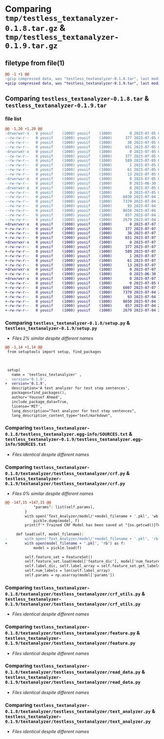 # Comparing `tmp/testless_textanalyzer-0.1.8.tar.gz` & `tmp/testless_textanalyzer-0.1.9.tar.gz`

## filetype from file(1)

```diff
@@ -1 +1 @@
-gzip compressed data, was "testless_textanalyzer-0.1.8.tar", last modified: Wed Jul  5 00:00:35 2023, max compression
+gzip compressed data, was "testless_textanalyzer-0.1.9.tar", last modified: Fri Jul  7 17:34:07 2023, max compression
```

## Comparing `testless_textanalyzer-0.1.8.tar` & `testless_textanalyzer-0.1.9.tar`

### file list

```diff
@@ -1,20 +1,20 @@
-drwxrwxr-x   0 yousif    (1000) yousif    (1000)        0 2023-07-05 00:00:35.815637 testless_textanalyzer-0.1.8/
--rw-rw-r--   0 yousif    (1000) yousif    (1000)      377 2023-07-05 00:00:35.815637 testless_textanalyzer-0.1.8/PKG-INFO
--rw-rw-r--   0 yousif    (1000) yousif    (1000)       38 2023-07-05 00:00:35.815637 testless_textanalyzer-0.1.8/setup.cfg
--rw-rw-r--   0 yousif    (1000) yousif    (1000)      651 2023-07-05 00:00:28.000000 testless_textanalyzer-0.1.8/setup.py
-drwxrwxr-x   0 yousif    (1000) yousif    (1000)        0 2023-07-05 00:00:35.815637 testless_textanalyzer-0.1.8/testless_textanalyzer.egg-info/
--rw-rw-r--   0 yousif    (1000) yousif    (1000)      377 2023-07-05 00:00:35.000000 testless_textanalyzer-0.1.8/testless_textanalyzer.egg-info/PKG-INFO
--rw-rw-r--   0 yousif    (1000) yousif    (1000)      589 2023-07-05 00:00:35.000000 testless_textanalyzer-0.1.8/testless_textanalyzer.egg-info/SOURCES.txt
--rw-rw-r--   0 yousif    (1000) yousif    (1000)        1 2023-07-05 00:00:35.000000 testless_textanalyzer-0.1.8/testless_textanalyzer.egg-info/dependency_links.txt
--rw-rw-r--   0 yousif    (1000) yousif    (1000)       61 2023-07-05 00:00:35.000000 testless_textanalyzer-0.1.8/testless_textanalyzer.egg-info/requires.txt
--rw-rw-r--   0 yousif    (1000) yousif    (1000)       13 2023-07-05 00:00:35.000000 testless_textanalyzer-0.1.8/testless_textanalyzer.egg-info/top_level.txt
-drwxrwxr-x   0 yousif    (1000) yousif    (1000)        0 2023-07-05 00:00:35.815637 testless_textanalyzer-0.1.8/textanalyzer/
--rw-rw-r--   0 yousif    (1000) yousif    (1000)        0 2023-06-30 12:43:17.000000 testless_textanalyzer-0.1.8/textanalyzer/__init__.py
-drwxrwxr-x   0 yousif    (1000) yousif    (1000)        0 2023-07-05 00:00:35.815637 testless_textanalyzer-0.1.8/textanalyzer/testless_textanalyzer/
--rw-rw-r--   0 yousif    (1000) yousif    (1000)        0 2023-07-05 00:00:22.000000 testless_textanalyzer-0.1.8/textanalyzer/testless_textanalyzer/__init__.py
--rw-rw-r--   0 yousif    (1000) yousif    (1000)     6030 2023-07-04 23:53:51.000000 testless_textanalyzer-0.1.8/textanalyzer/testless_textanalyzer/crf.py
--rw-rw-r--   0 yousif    (1000) yousif    (1000)     7379 2023-07-04 23:49:28.000000 testless_textanalyzer-0.1.8/textanalyzer/testless_textanalyzer/crf_utils.py
--rw-rw-r--   0 yousif    (1000) yousif    (1000)       93 2023-07-04 17:44:09.000000 testless_textanalyzer-0.1.8/textanalyzer/testless_textanalyzer/exceptions.py
--rw-rw-r--   0 yousif    (1000) yousif    (1000)     8650 2023-07-04 19:03:02.000000 testless_textanalyzer-0.1.8/textanalyzer/testless_textanalyzer/feature.py
--rw-rw-r--   0 yousif    (1000) yousif    (1000)      857 2023-07-04 23:53:44.000000 testless_textanalyzer-0.1.8/textanalyzer/testless_textanalyzer/read_data.py
--rw-rw-r--   0 yousif    (1000) yousif    (1000)     2679 2023-07-04 23:48:29.000000 testless_textanalyzer-0.1.8/textanalyzer/testless_textanalyzer/text_analyzer.py
+drwxrwxr-x   0 yousif    (1000) yousif    (1000)        0 2023-07-07 17:34:07.114349 testless_textanalyzer-0.1.9/
+-rw-rw-r--   0 yousif    (1000) yousif    (1000)      377 2023-07-07 17:34:07.114349 testless_textanalyzer-0.1.9/PKG-INFO
+-rw-rw-r--   0 yousif    (1000) yousif    (1000)       38 2023-07-07 17:34:07.114349 testless_textanalyzer-0.1.9/setup.cfg
+-rw-rw-r--   0 yousif    (1000) yousif    (1000)      651 2023-07-07 17:32:20.000000 testless_textanalyzer-0.1.9/setup.py
+drwxrwxr-x   0 yousif    (1000) yousif    (1000)        0 2023-07-07 17:34:07.106350 testless_textanalyzer-0.1.9/testless_textanalyzer.egg-info/
+-rw-rw-r--   0 yousif    (1000) yousif    (1000)      377 2023-07-07 17:34:06.000000 testless_textanalyzer-0.1.9/testless_textanalyzer.egg-info/PKG-INFO
+-rw-rw-r--   0 yousif    (1000) yousif    (1000)      589 2023-07-07 17:34:06.000000 testless_textanalyzer-0.1.9/testless_textanalyzer.egg-info/SOURCES.txt
+-rw-rw-r--   0 yousif    (1000) yousif    (1000)        1 2023-07-07 17:34:06.000000 testless_textanalyzer-0.1.9/testless_textanalyzer.egg-info/dependency_links.txt
+-rw-rw-r--   0 yousif    (1000) yousif    (1000)       61 2023-07-07 17:34:06.000000 testless_textanalyzer-0.1.9/testless_textanalyzer.egg-info/requires.txt
+-rw-rw-r--   0 yousif    (1000) yousif    (1000)       13 2023-07-07 17:34:06.000000 testless_textanalyzer-0.1.9/testless_textanalyzer.egg-info/top_level.txt
+drwxrwxr-x   0 yousif    (1000) yousif    (1000)        0 2023-07-07 17:34:07.106350 testless_textanalyzer-0.1.9/textanalyzer/
+-rw-rw-r--   0 yousif    (1000) yousif    (1000)        0 2023-06-30 12:43:17.000000 testless_textanalyzer-0.1.9/textanalyzer/__init__.py
+drwxrwxr-x   0 yousif    (1000) yousif    (1000)        0 2023-07-07 17:34:07.110349 testless_textanalyzer-0.1.9/textanalyzer/testless_textanalyzer/
+-rw-rw-r--   0 yousif    (1000) yousif    (1000)        0 2023-07-05 00:00:22.000000 testless_textanalyzer-0.1.9/textanalyzer/testless_textanalyzer/__init__.py
+-rw-rw-r--   0 yousif    (1000) yousif    (1000)     6007 2023-07-07 17:31:52.000000 testless_textanalyzer-0.1.9/textanalyzer/testless_textanalyzer/crf.py
+-rw-rw-r--   0 yousif    (1000) yousif    (1000)     7379 2023-07-04 23:49:28.000000 testless_textanalyzer-0.1.9/textanalyzer/testless_textanalyzer/crf_utils.py
+-rw-rw-r--   0 yousif    (1000) yousif    (1000)       93 2023-07-04 17:44:09.000000 testless_textanalyzer-0.1.9/textanalyzer/testless_textanalyzer/exceptions.py
+-rw-rw-r--   0 yousif    (1000) yousif    (1000)     8650 2023-07-04 19:03:02.000000 testless_textanalyzer-0.1.9/textanalyzer/testless_textanalyzer/feature.py
+-rw-rw-r--   0 yousif    (1000) yousif    (1000)      857 2023-07-04 23:53:44.000000 testless_textanalyzer-0.1.9/textanalyzer/testless_textanalyzer/read_data.py
+-rw-rw-r--   0 yousif    (1000) yousif    (1000)     2679 2023-07-04 23:48:29.000000 testless_textanalyzer-0.1.9/textanalyzer/testless_textanalyzer/text_analyzer.py
```

### Comparing `testless_textanalyzer-0.1.8/setup.py` & `testless_textanalyzer-0.1.9/setup.py`

 * *Files 2% similar despite different names*

```diff
@@ -1,14 +1,14 @@
 from setuptools import setup, find_packages
 
 
 
 setup(
   name = 'testless_textanalyzer' ,
-  version='0.1.8',
+  version='0.1.9',
   description='A text analyzer for test step sentences',
   packages=find_packages(),
   author='Youssef Ahmed',
   include_package_data=True,
   license='MIT',
   long_description="Text analyzer for test step sentences",
   long_description_content_type="text/markdown",
```

### Comparing `testless_textanalyzer-0.1.8/testless_textanalyzer.egg-info/SOURCES.txt` & `testless_textanalyzer-0.1.9/testless_textanalyzer.egg-info/SOURCES.txt`

 * *Files identical despite different names*

### Comparing `testless_textanalyzer-0.1.8/textanalyzer/testless_textanalyzer/crf.py` & `testless_textanalyzer-0.1.9/textanalyzer/testless_textanalyzer/crf.py`

 * *Files 0% similar despite different names*

```diff
@@ -147,15 +147,15 @@
             "params": list(self.params),
         }
         with open('Text_Analyzer/model/'+model_filename + '.pkl', 'wb') as f:
             pickle.dump(model, f)
         print(f'* Trained CRF Model has been saved at "{os.getcwd()}Text_Analyzer/model/{model_filename}"')
 
     def load(self, model_filename):
-        with open('Text_Analyzer/model/'+model_filename + '.pkl', 'rb') as f:
+        with open(model_filename + '.pkl', 'rb') as f:
             model = pickle.load(f)
 
         self.feature_set = FeatureSet()
         self.feature_set.load(model['feature_dic'], model['num_features'], model['labels'])
         self.label_dic, self.label_array = self.feature_set.get_labels()
         self.num_labels = len(self.label_array)
         self.params = np.asarray(model['params'])
```

### Comparing `testless_textanalyzer-0.1.8/textanalyzer/testless_textanalyzer/crf_utils.py` & `testless_textanalyzer-0.1.9/textanalyzer/testless_textanalyzer/crf_utils.py`

 * *Files identical despite different names*

### Comparing `testless_textanalyzer-0.1.8/textanalyzer/testless_textanalyzer/feature.py` & `testless_textanalyzer-0.1.9/textanalyzer/testless_textanalyzer/feature.py`

 * *Files identical despite different names*

### Comparing `testless_textanalyzer-0.1.8/textanalyzer/testless_textanalyzer/read_data.py` & `testless_textanalyzer-0.1.9/textanalyzer/testless_textanalyzer/read_data.py`

 * *Files identical despite different names*

### Comparing `testless_textanalyzer-0.1.8/textanalyzer/testless_textanalyzer/text_analyzer.py` & `testless_textanalyzer-0.1.9/textanalyzer/testless_textanalyzer/text_analyzer.py`

 * *Files identical despite different names*

